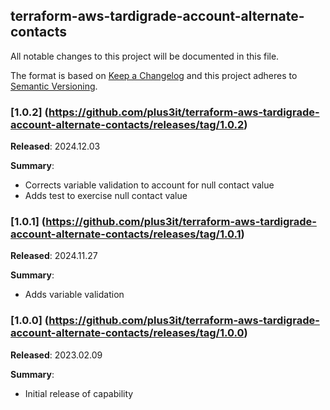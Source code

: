 ## terraform-aws-tardigrade-account-alternate-contacts

All notable changes to this project will be documented in this file.

The format is based on [Keep a Changelog](http://keepachangelog.com/) and this project adheres to [Semantic Versioning](http://semver.org/).

### [1.0.2] (https://github.com/plus3it/terraform-aws-tardigrade-account-alternate-contacts/releases/tag/1.0.2)

**Released**: 2024.12.03

**Summary**:

*   Corrects variable validation to account for null contact value
*   Adds test to exercise null contact value

### [1.0.1] (https://github.com/plus3it/terraform-aws-tardigrade-account-alternate-contacts/releases/tag/1.0.1)

**Released**: 2024.11.27

**Summary**:

*   Adds variable validation

### [1.0.0] (https://github.com/plus3it/terraform-aws-tardigrade-account-alternate-contacts/releases/tag/1.0.0)

**Released**: 2023.02.09

**Summary**:

*   Initial release of capability

